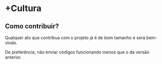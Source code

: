# +Cultura

## Como contribuir?
Qualquer ato que contribua com o projeto já é de bom tamanho e será bem-vindo.

De preferência, não enviar códigos funcionando menos que o da versão anterior.
